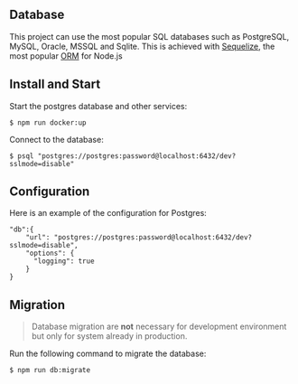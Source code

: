 ## Database

This project can use the most popular SQL databases such as PostgreSQL, MySQL, Oracle, MSSQL and Sqlite. This is achieved with [Sequelize](http://docs.sequelizejs.com/en/latest/), the most popular [ORM](https://en.wikipedia.org/wiki/Object-relational_mapping) for Node.js

## Install and Start

Start the postgres database and other services:

    $ npm run docker:up

Connect to the database:

    $ psql "postgres://postgres:password@localhost:6432/dev?sslmode=disable"

## Configuration

Here is an example of the configuration for Postgres:

```
"db":{
    "url": "postgres://postgres:password@localhost:6432/dev?sslmode=disable",
    "options": {
      "logging": true
    }
}
```

## Migration

> Database migration are **not** necessary for development environment but only for system already in production.

Run the following command to migrate the database:

    $ npm run db:migrate
